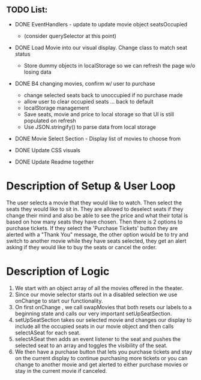 ## TODO List:

* DONE EventHandlers - update to update movie object seatsOccupied
  * (consider querySelector at this point)

* DONE Load Movie into our visual display. Change class to match seat status
  * Store dummy objects in localStorage so we can refresh the page w/o losing data

* DONE B4 changing movies, confirm w/ user to purchase 
  * change selected seats back to unoccupied if no purchase made
  * allow user to clear occupied seats ... back to default 
  * localStorage management 
  * Save seats, movie and price to local storage so that UI is still populated on refresh
  * Use JSON.stringify() to parse data from local storage

* DONE Movie Select Section - Display list of movies to choose from

* DONE Update CSS visuals
* DONE Update Readme together

# Description of Setup & User Loop #

The user selects a movie that they would like to watch. Then select the seats they would like to sit in. They are allowed to deselect seats if they change their mind and also be able to see the price and what their total is based on how many seats they have chosen.  Then there is 2 options to purchase tickets.  If they select the 'Purchase Tickets' button they are alerted with a "Thank You" message, the other option would be to try and switch to another movie while they have seats selected, they get an alert asking if they would like to buy the seats or cancel the order.  



# Description of Logic #

1. We start with an object array of all the movies offered in the theater.
2. Since our movie selector starts out in a disabled selection we use onChange to start our functionality.
3. On first onChange , we call swapMovies that both resets our labels to a beginning state and calls our very important setUpSeatSection.
4. setUpSeatSection takes our selected movie and changes our display to include all the occupied seats in our movie object and then calls selectASeat for each seat.
5. selectASeat then adds an event listener to the seat and pushes the selected seat to an array and toggles the visibility of the seat.
6. We then have a purchase button that lets you purchase tickets and stay on the current display to continue purchasing more tickets or you can change to another movie and get alerted to either purchase movies or stay in the current movie if canceled.
